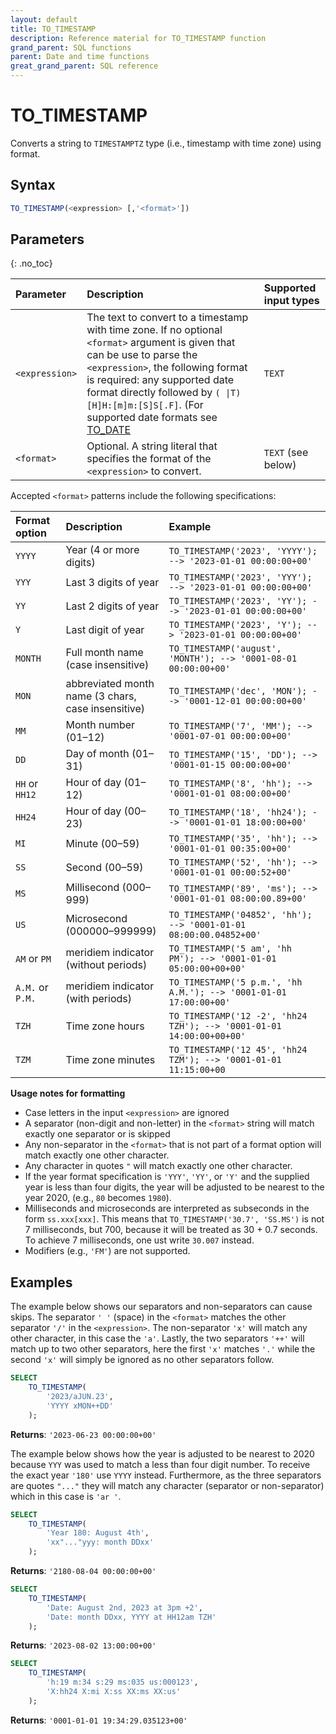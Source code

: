 ```yaml
---
layout: default
title: TO_TIMESTAMP
description: Reference material for TO_TIMESTAMP function
grand_parent: SQL functions
parent: Date and time functions
great_grand_parent: SQL reference
---
```


# TO_TIMESTAMP

Converts a string to `TIMESTAMPTZ` type (i.e., timestamp with time zone) using format.

## Syntax

```sql
TO_TIMESTAMP(<expression> [,'<format>'])
```
## Parameters
{: .no_toc}

| Parameter      | Description                                                                                                                                                                                                                                                                                                                                | Supported input types |
| :------------- | :----------------------------------------------------------------------------------------------------------------------------------------------------------------------------------------------------------------------------------------------------------------------------------------------------------------------------------------- | :-------------------- |
| `<expression>` | The text to convert to a timestamp with time zone. If no optional `<format>` argument is given that can be use to parse the `<expression>`, the following format is required: any supported date format directly followed by `( \|T)[H]H:[m]m:[S]S[.F]`. (For supported date formats see [TO_DATE](to-date.md) | `TEXT`                |
| `<format>`     | Optional. A string literal that specifies the format of the `<expression>` to convert.                                                                                                                                                                                                                                                     | `TEXT` (see below)    |

Accepted `<format>` patterns include the following specifications:

| Format option    | Description                                        | Example                                                              |
| :--------------- | :------------------------------------------------- | :------------------------------------------------------------------- |
| `YYYY`           | Year (4 or more digits)                            | `TO_TIMESTAMP('2023', 'YYYY'); --> '2023-01-01 00:00:00+00'`         |
| `YYY`            | Last 3 digits of year                              | `TO_TIMESTAMP('2023', 'YYY'); --> '2023-01-01 00:00:00+00'`          |
| `YY`             | Last 2 digits of year                              | `TO_TIMESTAMP('2023', 'YY'); --> '2023-01-01 00:00:00+00'`           |
| `Y`              | Last digit of year                                 | `TO_TIMESTAMP('2023', 'Y'); --> '2023-01-01 00:00:00+00'`            |
| `MONTH`          | Full month name (case insensitive)                 | `TO_TIMESTAMP('august', 'MONTH'); --> '0001-08-01 00:00:00+00'`      |
| `MON`            | abbreviated month name (3 chars, case insensitive) | `TO_TIMESTAMP('dec', 'MON'); --> '0001-12-01 00:00:00+00'`           |
| `MM`             | Month number (01–12)                               | `TO_TIMESTAMP('7', 'MM'); --> '0001-07-01 00:00:00+00'`              |
| `DD`             | Day of month (01–31)                               | `TO_TIMESTAMP('15', 'DD'); --> '0001-01-15 00:00:00+00'`             |
| `HH` or `HH12`   | Hour of day (01–12)                                | `TO_TIMESTAMP('8', 'hh'); --> '0001-01-01 08:00:00+00'`              |
| `HH24`           | Hour of day (00–23)                                | `TO_TIMESTAMP('18', 'hh24'); --> '0001-01-01 18:00:00+00'`           |
| `MI`             | Minute (00–59)                                     | `TO_TIMESTAMP('35', 'hh'); --> '0001-01-01 00:35:00+00'`             |
| `SS`             | Second (00–59)                                     | `TO_TIMESTAMP('52', 'hh'); --> '0001-01-01 00:00:52+00'`             |
| `MS`             | Millisecond (000–999)                              | `TO_TIMESTAMP('89', 'ms'); --> '0001-01-01 08:00:00.89+00'`          |
| `US`             | Microsecond (000000–999999)                        | `TO_TIMESTAMP('04852', 'hh'); --> '0001-01-01 08:00:00.04852+00'`    |
| `AM` or `PM `    | meridiem indicator (without periods)               | `TO_TIMESTAMP('5 am', 'hh PM'); --> '0001-01-01 05:00:00+00+00'`     |
| `A.M.` or `P.M.` | meridiem indicator (with periods)                  | `TO_TIMESTAMP('5 p.m.', 'hh A.M.'); --> '0001-01-01 17:00:00+00'`    |
| `TZH`            | Time zone hours                                    | `TO_TIMESTAMP('12 -2', 'hh24 TZH'); --> '0001-01-01 14:00:00+00+00'` |
| `TZM`            | Time zone minutes                                  | `TO_TIMESTAMP('12 45', 'hh24 TZM'); --> '0001-01-01 11:15:00+00`     |

**Usage notes for formatting**

- Case letters in the input `<expression>` are ignored
- A separator (non-digit and non-letter) in the `<format>` string will match exactly one separator or is skipped
- Any non-separator in the `<format>` that is not part of a format option will match exactly one other character.
- Any character in quotes `"` will match exactly one other character.
- If the year format specification is `'YYY'`, `'YY'`, or `'Y'` and the supplied year is less than four digits, the year will be adjusted to be nearest to the year 2020, (e.g., `80` becomes `1980`).
- Milliseconds and microseconds are interpreted as subseconds in the form `ss.xxx[xxx]`. This means that `TO_TIMESTAMP('30.7', 'SS.MS')` is not 7 milliseconds, but 700, because it will be treated as 30 + 0.7 seconds. To achieve 7 milliseconds, one ust write `30.007` instead.
- Modifiers (e.g., `'FM'`) are not supported.

## Examples

The example below shows our separators and non-separators can cause skips. The separator `' '` (space) in the `<format>` matches the other separator `'/'` in the `<expression>`. The non-separator `'x'` will match any other character, in this case the `'a'`. Lastly, the two separators `'++'` will match up to two other separators, here the first `'x'` matches `'.'` while the second `'x'` will simply be ignored as no other separators follow.

```sql
SELECT
    TO_TIMESTAMP(
        '2023/aJUN.23',
        'YYYY xMON++DD'
    );
```

**Returns**: `'2023-06-23 00:00:00+00'`

The example below shows how the year is adjusted to be nearest to 2020 because `YYY` was used to match a less than four digit number. To receive the exact year `'180'` use `YYYY` instead.
Furthermore, as the three separators are quotes `"..."` they will match any character (separator or non-separator) which in this case is `'ar '`.

```sql
SELECT
    TO_TIMESTAMP(
        'Year 180: August 4th',
        'xx"..."yyy: month DDxx'
    );
```

**Returns**: `'2180-08-04 00:00:00+00'`

```sql
SELECT
    TO_TIMESTAMP(
        'Date: August 2nd, 2023 at 3pm +2',
        'Date: month DDxx, YYYY at HH12am TZH'
    );
```

**Returns**: `'2023-08-02 13:00:00+00'`

```sql
SELECT
    TO_TIMESTAMP(
        'h:19 m:34 s:29 ms:035 us:000123',
        'X:hh24 X:mi X:ss XX:ms XX:us'
    );
```

**Returns**: `'0001-01-01 19:34:29.035123+00'`
